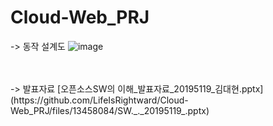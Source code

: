 # Cloud-Web_PRJ
-> 동작 설계도
![image](https://github.com/LifeIsRightward/Cloud-Web_PRJ/assets/90908005/d642b66a-0e05-4d5d-84fa-c1f1859063a4)

<br>
<br>
-> 발표자료
[오픈소스SW의 이해_발표자료_20195119_김대현.pptx](https://github.com/LifeIsRightward/Cloud-Web_PRJ/files/13458084/SW._._20195119_.pptx)
